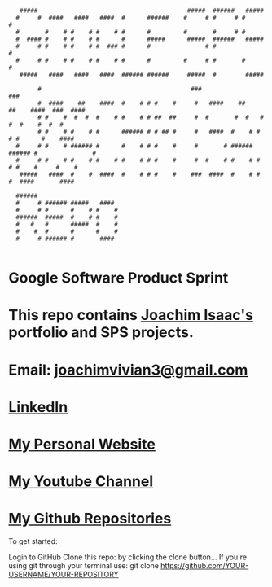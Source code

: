 ```
 
   #####                                         #####  ######   #####                       
  #     #  ####   ####   ####  #      ######    #     # #     # #     #                      
  #       #    # #    # #    # #      #         #       #     # #                            
  #  #### #    # #    # #      #      #####      #####  ######   #####                       
  #     # #    # #    # #  ### #      #               # #             #                      
  #     # #    # #    # #    # #      #         #     # #       #     #                      
   #####   ####   ####   ####  ###### ######     #####  #        #####                       
                                                                                             
        #                                         ###                             ###        
        #  ####    ##    ####  #    # # #    #     #   ####    ##     ##    ####  ###  ####  
        # #    #  #  #  #    # #    # # ##  ##     #  #       #  #   #  #  #    #  #  #      
        # #    # #    # #      ###### # # ## #     #   ####  #    # #    # #      #    ####  
  #     # #    # ###### #      #    # # #    #     #       # ###### ###### #               # 
  #     # #    # #    # #    # #    # # #    #     #  #    # #    # #    # #    #     #    # 
   #####   ####  #    #  ####  #    # # #    #    ###  ####  #    # #    #  ####       ####  
                                                                                             
  ######                                                                                     
  #     # ###### #####   ####                                                                
  #     # #      #    # #    #                                                               
  ######  #####  #    # #    #                                                               
  #   #   #      #####  #    #                                                               
  #    #  #      #      #    #                                                               
  #     # ###### #       ####                                                                
                                                                                             
 ```

# Google Software Product Sprint

# This repo contains [Joachim Isaac's](https://github.com/JoachimIsaac/software-product-sprint) portfolio and SPS projects.

# Email: joachimvivian3@gmail.com

# [LinkedIn](https://www.linkedin.com/in/joachim-isaac-99701a149/)

# [My Personal Website](http://joachimisaac.com/)

# [My Youtube Channel](https://www.youtube.com/channel/UC2wfC0JXXWfJ13Fk0Y_CNJw?view_as=subscriber)

# [My Github Repositories](https://github.com/JoachimIsaac)


To get started:

Login to GitHub
Clone this repo: by clicking the clone button...
If you're using git through your terminal use: git clone https://github.com/YOUR-USERNAME/YOUR-REPOSITORY